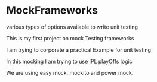 # MockFrameworks
various types of options available to write unit testing


This is my first project on mock Testing frameworks

I am trying to corporate a practical Example for unit testing

In this mocking I am trying to use IPL playOffs logic

We are using easy mock, mockito and power mock.
